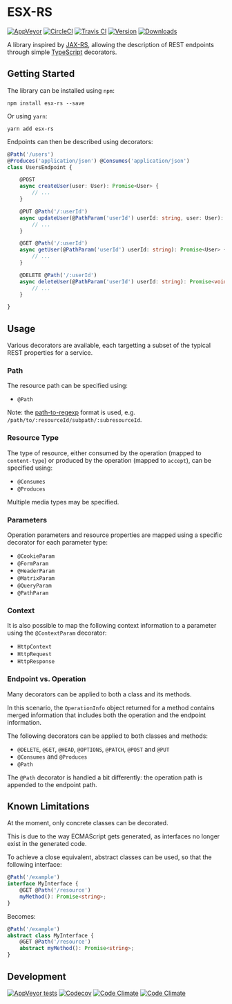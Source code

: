 # ESX-RS

[![AppVeyor](https://img.shields.io/appveyor/ci/rraziel/esx-rs/master.svg?label=Win32&style=for-the-badge&logo=appveyor)](https://ci.appveyor.com/project/rraziel/esx-rs)
[![CircleCI](https://img.shields.io/circleci/project/github/rraziel/esx-rs/master.svg?label=MacOS&style=for-the-badge&logo=circleci)](https://circleci.com/gh/rraziel/esx-rs)
[![Travis CI](https://img.shields.io/travis/rraziel/esx-rs/master.svg?label=Linux&style=for-the-badge&logo=travis)](https://travis-ci.org/rraziel/esx-rs)
[![Version](https://img.shields.io/npm/v/@esx-rs/core.svg?maxAge=2592000&label=Version&style=for-the-badge&logo=npm)](https://www.npmjs.com/package/@esx-rs/core)
[![Downloads](https://img.shields.io/npm/dt/@esx-rs/core.svg?maxAge=2592000&label=Downloads&style=for-the-badge&logo=npm)](https://www.npmjs.com/package/@esx-rs/core)

A library inspired by [JAX-RS](https://en.wikipedia.org/wiki/Java_API_for_RESTful_Web_Services), allowing the description of REST endpoints through simple [TypeScript](https://www.typescriptlang.org/) decorators.

## Getting Started

The library can be installed using `npm`:

```
npm install esx-rs --save
```

Or using `yarn`:

```
yarn add esx-rs
```

Endpoints can then be described using decorators:

```typescript
@Path('/users')
@Produces('application/json') @Consumes('application/json')
class UsersEndpoint {

    @POST
    async createUser(user: User): Promise<User> {
        // ...
    }

    @PUT @Path('/:userId')
    async updateUser(@PathParam('userId') userId: string, user: User): Promise<User> {
        // ...
    }

    @GET @Path('/:userId')
    async getUser(@PathParam('userId') userId: string): Promise<User> {
        // ...
    }

    @DELETE @Path('/:userId')
    async deleteUser(@PathParam('userId') userId: string): Promise<void> {
        // ...
    }

}
```

## Usage

Various decorators are available, each targetting a subset of the typical REST properties for a service.

### Path

The resource path can be specified using:

- `@Path`

Note: the [path-to-regexp](https://github.com/pillarjs/path-to-regexp) format is used, e.g. `/path/to/:resourceId/subpath/:subresourceId`.

### Resource Type

The type of resource, either consumed by the operation (mapped to `content-type`) or produced by the operation (mapped to `accept`), can be specified using:

- `@Consumes`
- `@Produces`

Multiple media types may be specified.

### Parameters

Operation parameters and resource properties are mapped using a specific decorator for each parameter type:

- `@CookieParam`
- `@FormParam`
- `@HeaderParam`
- `@MatrixParam`
- `@QueryParam`
- `@PathParam`

### Context

It is also possible to map the following context information to a parameter using the `@ContextParam` decorator:

- `HttpContext`
- `HttpRequest`
- `HttpResponse`

### Endpoint vs. Operation

Many decorators can be applied to both a class and its methods.

In this scenario, the `OperationInfo` object returned for a method contains merged information that includes both the operation and the endpoint information.

The following decorators can be applied to both classes and methods:

- `@DELETE`, `@GET`, `@HEAD`, `@OPTIONS`, `@PATCH`, `@POST` and `@PUT`
- `@Consumes` and `@Produces`
- `@Path`

The `@Path` decorator is handled a bit differently: the operation path is appended to the endpoint path.

## Known Limitations

At the moment, only concrete classes can be decorated.

This is due to the way ECMAScript gets generated, as interfaces no longer exist in the generated code.

To achieve a close equivalent, abstract classes can be used, so that the following interface:

```typescript
@Path('/example')
interface MyInterface {
    @GET @Path('/resource')
    myMethod(): Promise<string>;
}
```

Becomes:

```typescript
@Path('/example')
abstract class MyInterface {
    @GET @Path('/resource')
    abstract myMethod(): Promise<string>;
}
```

## Development

[![AppVeyor tests](https://img.shields.io/appveyor/tests/rraziel/esx-rs/master.svg?label=Tests&style=for-the-badge)](https://ci.appveyor.com/project/rraziel/esx-rs/build/tests)
[![Codecov](https://img.shields.io/codecov/c/github/rraziel/esx-rs.svg?label=Coverage&style=for-the-badge)](https://codecov.io/gh/rraziel/esx-rs)
[![Code Climate](https://img.shields.io/codeclimate/maintainability/rraziel/esx-rs.svg?label=Maintainability&style=for-the-badge)](https://codeclimate.com/github/rraziel/esx-rs)
[![Code Climate](https://img.shields.io/codeclimate/issues/rraziel/esx-rs.svg?label=Code%20Issues&style=for-the-badge)](https://codeclimate.com/github/rraziel/esx-rs/issues)
